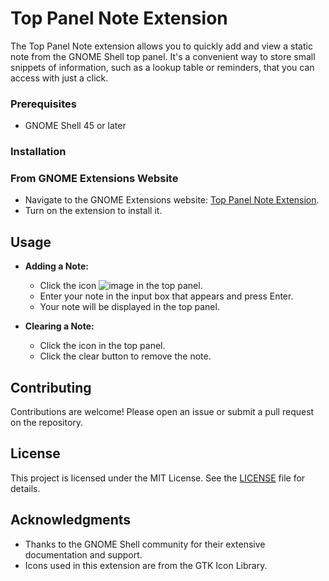 # Top Panel Note Extension

The Top Panel Note extension allows you to quickly add and view a static note from the GNOME Shell top panel. It's a convenient way to store small snippets of information, such as a lookup table or reminders, that you can access with just a click.

### Prerequisites

- GNOME Shell 45 or later

### Installation

### From GNOME Extensions Website

- Navigate to the GNOME Extensions website: [Top Panel Note Extension](https://extensions.gnome.org/extension/7120/top-panel-note/).
- Turn on the extension to install it. 

## Usage

- **Adding a Note:**
  - Click the icon ![image](https://github.com/sainathmurali/top-panel-note/assets/61376247/189f5d94-76a2-4935-9f3f-a85592c29b03)
 in the top panel.
  - Enter your note in the input box that appears and press Enter.
  - Your note will be displayed in the top panel.

- **Clearing a Note:**
  - Click the icon in the top panel.
  - Click the clear button to remove the note.

## Contributing

Contributions are welcome! Please open an issue or submit a pull request on the repository.

## License

This project is licensed under the MIT License. See the [LICENSE](LICENSE) file for details.

## Acknowledgments

- Thanks to the GNOME Shell community for their extensive documentation and support.
- Icons used in this extension are from the GTK Icon Library.
